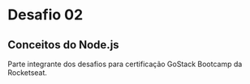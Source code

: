 # Desafio 02
## Conceitos do Node.js

Parte integrante dos desafios para certificação GoStack Bootcamp da Rocketseat.
